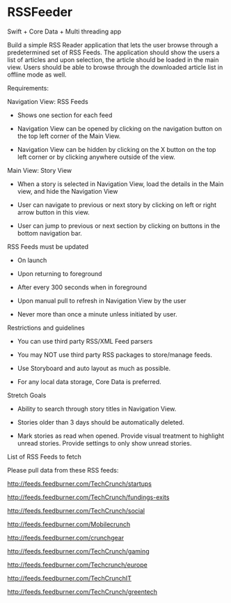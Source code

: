 # RSSFeeder
Swift + Core Data + Multi threading app

Build a simple RSS Reader application that lets the user browse through a predetermined set of RSS Feeds. The application should show the users a list of articles and upon selection, the article should be loaded in the main view. Users should be able to browse through the downloaded article list in offline mode as well.

Requirements:

Navigation View: RSS Feeds

* Shows one section for each feed

* Navigation View can be opened by clicking on the navigation button on the top left corner of the Main View.

* Navigation View can be hidden by clicking on the X button on the top left corner or by clicking anywhere outside of the view.

Main View: Story View

* When a story is selected in Navigation View, load the details in the Main view, and hide the Navigation View

* User can navigate to previous or next story by clicking on left or right arrow button in this view.

* User can jump to previous or next section by clicking on buttons in the bottom navigation bar.

RSS Feeds must be updated

* On launch

* Upon returning to foreground

* After every 300 seconds when in foreground

* Upon manual pull to refresh in Navigation View by the user

* Never more than once a minute unless initiated by user.

Restrictions and guidelines

* You can use third party RSS/XML Feed parsers

* You may NOT use third party RSS packages to store/manage feeds.

* Use Storyboard and auto layout as much as possible.

* For any local data storage, Core Data is preferred.

Stretch Goals

* Ability to search through story titles in Navigation View.

* Stories older than 3 days should be automatically deleted.

* Mark stories as read when opened. Provide visual treatment to highlight unread stories. Provide settings to only show unread stories.

List of RSS Feeds to fetch

Please pull data from these RSS feeds:

http://feeds.feedburner.com/TechCrunch/startups

http://feeds.feedburner.com/TechCrunch/fundings-exits

http://feeds.feedburner.com/TechCrunch/social

http://feeds.feedburner.com/Mobilecrunch

http://feeds.feedburner.com/crunchgear

http://feeds.feedburner.com/TechCrunch/gaming

http://feeds.feedburner.com/Techcrunch/europe

http://feeds.feedburner.com/TechCrunchIT

http://feeds.feedburner.com/TechCrunch/greentech